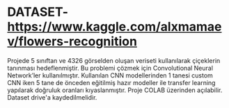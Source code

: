 # DATASET- https://www.kaggle.com/alxmamaev/flowers-recognition

Projede 5 sınıftan ve 4326 görselden oluşan veriseti kullanılarak çiçeklerin tanınması hedeflenmiştir. Bu problemi çözmek için Convolutional Neural Network’ler kullanılmıştır. Kullanılan CNN modellerinden 1 tanesi custom CNN iken 5 tane de önceden eğitilmiş hazır modeller ile transfer learning yapılarak doğruluk oranları kıyaslanmıştır.​ Proje COLAB üzerinden açılabilir. Dataset drive'a kaydedilmelidir.

